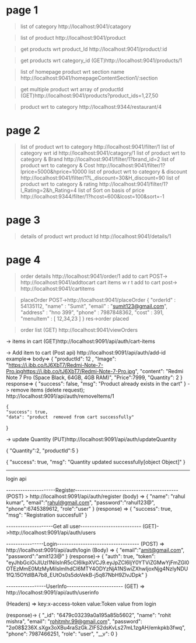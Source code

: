 # page 1
> list of category
  http://localhost:9041/catagory 

> list of product
  http://localhost:9041/product

> get products wrt product_Id
  http://localhost:9041/product/:id

>get products wrt category_id
(GET)http://localhost:9041/products/1

> list of homepage product wrt section name
  http://localhost:9041/homepageContentSection1/:section

> get multiple product wrt array of productId
  (GET)http://localhost:9041/products?product_ids=1,27,50

> product wrt to category
  http://localhost:9344/restaurant/4

# page 2
> list of product wrt to category
  http://localhost:9041/filter/1
> list of category wrt id
  http://localhost:9041/catagory/1
> list of product wrt to category & Brand
  http://localhost:9041/filter/1?brand_id=2
> list of product wrt to category & Cost
  http://localhost:9041/filter/1?lprice=5000&hprice=10000
> list of product wrt to category & discount
  http://localhost:9041/filter/1?L_discount=30&H_discount=90
> list of product wrt to category & rating
  http://localhost:9041/filter/1?l_Rating=2&h_Rating=4
> list of Sort on basis of price
  http://localhost:9344/filter/1?hcost=600&lcost=100&sort=-1

# page 3
> details of product wrt product Id
  http://localhost:9041/details/1 

# page 4 
> order details 
  http://localhost:9041/order/1
> add to cart
  POST-> http://localhost:9041/addtocart
> cart items w r t add to cart
  post-> http://localhost:9041/cartitems
  
>placeOrder
  POST->http://localhost:9041/placeOrder
  {
    "orderId" : 54135112,
    "name" : "Sumit",
    "email" : "sumit123@gmail.com",
    "address" : "hno 399",
    "phone" : 7987848362,
    "cost" : 391,
    "menuItem" : [
        12,34,23
    ]
}
res->order placed

> order list
  (GET) http://localhost:9041/viewOrders



-> items in cart
    (GET)http://localhost:9091/api/auth/cart-items


-> Add item to cart (Post api)
   http://localhost:9091/api/auth/add-id
    example=>
    body=>
    {
            "productId": 12 ,
            "Image": "https://i.ibb.co/tJ6XbT7/Redmi-Note-7-Pro.jpghttps://i.ibb.co/tJ6XbT7/Redmi-Note-7-Pro.jpg",
            "content": "Redmi Note 7 Pro (Space Black, 64GB, 4GB RAM)",
            "Price":7999,
            "Quantity": 2
        }
    response=>
    {
        "success": false,
        "msg": "Product already exists in the cart"
    }
-> remove items (delete request);
    http://localhost:9091/api/auth/removeItems/1

    {
    "success": true,
    "data": "product  removed from cart successfully"
}


-> update Quantity
 (PUT)http://localhost:9091/api/auth/updateQuantity

 {
    "Quantity":2,
    "productId":5
}

{
    "success": true,
    "msg": "Quantity updated successfully[object Object]"
}

----------------------------------------------------------------------------------------------------------------

login api

---------------------Register--------------------------------------------
(POST) > http://localhost:9091/api/auth/register
(body) => { 
    "name": "rahul kumar",
    "email":"rahul@gmail.com",
    "password":"rahul123@",
    "phone":6745389612,
    "role":"user"
}
(response) => {
    "success": true,
    "msg": "Registration succesfull"
}

--------------------Get all user--------------------------
(GET)->http://localhost:9091/api/auth/users

----------------Login-----------------------------------
(POST) => http://localhost:9091/api/auth/login
(Body) => {
    "email":"amit@gmail.com",
    "password":"amit123@"
}
(response)-> {
    "auth": true,
    "token": "eyJhbGciOiJIUzI1NiIsInR5cCI6IkpXVCJ9.eyJpZCI6IjY0YTViZGMwYjFmZGI0OTEzMmE0MzMyMiIsImlhdCI6MTY4ODYzNjA1NSwiZXhwIjoxNjg4NzIyNDU1fQ.15OYdIBA7b8_EUtOs0s5doVekB-j5q87NbH9ZlvJDpk"
}

-----------------UserInfo------------------------
(GET) => http://localhost:9091/api/auth/userinfo

(Headers) => key:x-access-token value:Token value from login

(response)-> {
    "_id": "6479c03239a0a195a85b5602",
    "name": "rohit mishra",
    "email": "rohitmhr.99@gmail.com",
    "password": "$2a$08$236X.sXgx3oXBu4raSzGk.ZIFS2dsKvLs27mL1zgAH/emkpkb3fwq",
    "phone": 7987466251,
    "role": "user",
    "__v": 0
}

